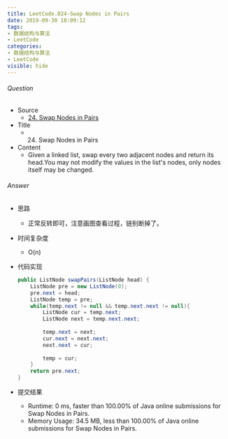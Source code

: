```yaml
---
title: LeetCode.024-Swap Nodes in Pairs
date: 2019-09-30 18:09:12
tags:
- 数据结构与算法
- LeetCode
categories:
- 数据结构与算法
- LeetCode
visible: hide
---
```

###### Question
- Source
	- [24. Swap Nodes in Pairs]() 
- Title
	- 24. Swap Nodes in Pairs 
- Content
	- Given a linked list, swap every two adjacent nodes and return its head.You may not modify the values in the list's nodes, only nodes itself may be changed.
<!--more-->

###### Answer
- 思路
	- 正常反转即可，注意画图查看过程，链别断掉了。
- 时间复杂度
	- O(n) 	
- 代码实现

	```Java
	public ListNode swapPairs(ListNode head) {
        ListNode pre = new ListNode(0);
        pre.next = head;
        ListNode temp = pre;
        while(temp.next != null && temp.next.next != null){
            ListNode cur = temp.next;
            ListNode next = temp.next.next;
            
            temp.next = next;
            cur.next = next.next;
            next.next = cur;
            
            temp = cur;
        }
        return pre.next;
    }
	```
- 提交结果
	- Runtime: 0 ms, faster than 100.00% of Java online submissions for Swap Nodes in Pairs.
	- Memory Usage: 34.5 MB, less than 100.00% of Java online submissions for Swap Nodes in Pairs.
